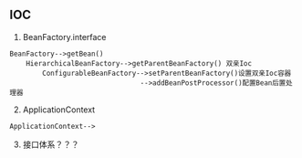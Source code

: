 ## IOC
1. BeanFactory.interface
``` 
BeanFactory-->getBean()  
    HierarchicalBeanFactory-->getParentBeanFactory() 双亲Ioc    
        ConfigurableBeanFactory-->setParentBeanFactory()设置双亲Ioc容器  
                                -->addBeanPostProcessor()配置Bean后置处理器 
```
2. ApplicationContext
```
ApplicationContext-->
```
3. 接口体系？？？